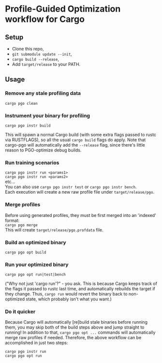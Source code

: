 # Profile-Guided Optimization workflow for Cargo

## Setup
- Clone this repo,
- `git submodule update --init`,
- `cargo build --release`,
- Add `target/release` to your PATH.

## Usage

### Remove any stale profiling data
`cargo pgo clean`

### Instrument your binary for profiling
`cargo pgo instr build`  

This will spawn a normal Cargo build (with some extra flags passed to rustc via RUSTFLAGS), so all 
the usual `cargo build` flags do apply.
Note that cargo-pgo will automatically add the `--release` flag, since there's little reason to 
PGO-optimize debug builds.

### Run training scenarios
`cargo pgo instr run <params1>`  
`cargo pgo instr run <params2>`  
etc...  
You can also use `cargo pgo instr test` or `cargo pgo instr bench`.  
Each execution will create a new raw profile file under `target/release/pgo`.

### Merge profiles
Before using generated profiles, they must be first merged into an 'indexed' format:  
`cargo pgo merge`  
This will create `target/release/pgo.profdata` file.

### Build an optimized binary
`cargo pgo opt build`

### Run your optimized binary
`cargo pgo opt run|test|bench`

("Why not just 'cargo run'?" - you ask.  This is because Cargo keeps track of the flags it passed 
to rustc last time, and automatically rebuilds the target if they change.  Thus, `cargo run` 
would revert the binary back to non-optimized state, which probably isn't what you want.)

### Do it quicker
Because Cargo will automatically [re]build stale binaries before running them, you may skip both of the
build steps above and jump straight to running!  In addition to that, `cargo pgo opt ...` commands 
will automatically merge raw profiles if needed.  Therefore, the above workflow can be accomplished
in just two steps:  

`cargo pgo instr run`  
`cargo pgo opt run`
